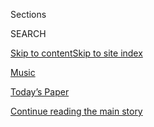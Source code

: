 <div id="app">

<div>

<div class="NYTAppHideMasthead css-zz1s19 e1suatyy0">

<div class="section css-ui9rw0 e1suatyy2">

<div class="css-11hrj97 er09x8g0">

<div class="css-6n7j50">

</div>

<span class="css-1dv1kvn">Sections</span>

<div class="css-10488qs">

<span class="css-1dv1kvn">SEARCH</span>

</div>

[Skip to content](#site-content)[Skip to site
index](#site-index)

</div>

<div id="masthead-section-label" class="css-1fnb9ct eaxe0e00">

[Music](https://www.nytimes3xbfgragh.onion/section/arts/music)

</div>

<div class="css-10698na e1huz5gh0">

</div>

</div>

<div id="masthead-bar-one" class="section hasLinks css-15hmgas e1csuq9d3">

<div class="css-uqyvli e1csuq9d0">

</div>

<div class="css-1uqjmks e1csuq9d1">

</div>

<div class="css-9e9ivx">

[](https://myaccount.nytimes3xbfgragh.onion/auth/login?response_type=cookie&client_id=vi)

</div>

<div class="css-1bvtpon e1csuq9d2">

[Today’s Paper](https://www.nytimes3xbfgragh.onion/section/todayspaper)

</div>

</div>

</div>

</div>

<div data-aria-hidden="false">

<div id="site-content" data-role="main">

<div class="css-1ffjgkm">

</div>

<div id="top-wrapper" class="css-15p45cc eaca97t0" type="top">

<div id="top-slug" class="css-19x0jxb eaca97t1" hidden="">

Advertisement

</div>

[Continue reading the main
story](#after-top)

<div class="ad top-wrapper" style="text-align:center;height:100%;display:block;min-height:90px">

<div id="top" class="place-ad" data-position="top" data-size-key="top">

</div>

</div>

<div id="after-top">

</div>

</div>

<div id="collection-music" class="section css-15h4p1b e9abtgs0">

<div class="css-1j21atc e1svk9qx1">

<div class="css-fmiefx e1svk9qx2">

<div class="css-1hk7r2m eu54l5x0">

<div id="sponsor-wrapper" class="css-7a1pgi eaca97t0" type="sponsor" hidden="">

<div id="sponsor-slug" class="css-1l4mleb eaca97t1" hidden="">

Supported by

</div>

[Continue reading the main
story](#after-sponsor)

<div id="sponsor" class="ad sponsor-wrapper" style="text-align:left;height:100%;display:block">

</div>

<div id="after-sponsor">

</div>

</div>

</div>

### <span class="css-hue6tr ezz4tcd1">[Arts](/section/arts)</span>

</div>

<div class="css-nfcc9b e1svk9qx3">

<div class="css-vl9dhg e1svk9qx5">

<div class="css-1nrhkj6 e1svk9qx6">

# Music

<div class="follow-button-placeholder" data-collection-id="">

</div>

</div>

</div>

</div>

</div>

<div class="css-4svvz1 ekkqrpp0">

<div id="collection-highlights-container" class="section css-18l1u7x e46isfb1">

<div class="css-gfgt40 ekkqrpp1">

## Highlights

1.  ![<span class="css-1nk1g0h e1oaj3zl2"><span class="css-1dv1kvn">Credit</span>Stephen
    Tayo for The New York
    Times</span>](https://static01.graylady3jvrrxbe.onion/images/2020/09/08/arts/07savage1/08savage1-videoLarge.jpg)
    
    <div class="css-10wtrbd">
    
    <div class="css-1dqkjed">
    
    [![](https://static01.graylady3jvrrxbe.onion/images/2020/09/08/arts/07savage1/08savage1-thumbStandard.jpg)](/2020/09/07/arts/music/tiwa-savage-celia.html)
    
    </div>
    
    ## [Tiwa Savage, Queen of Afrobeats, Makes a New Start](/2020/09/07/arts/music/tiwa-savage-celia.html)
    
    A Nigerian superstar is courting an audience in America and
    worldwide with her latest album,
    “Celia.”
    
    <span class="css-me3p27"></span><span class="css-1dydysp e4e4i5l3"></span><span class="css-9voj2j">By
    <span class="css-1baulvz last-byline" itemprop="name">Jon
    Pareles</span></span>
    
    </div>

2.  ![<span class="css-1nk1g0h e1oaj3zl2"><span class="css-1dv1kvn">Credit</span>Gordon
    Welters for The New York
    Times</span>](https://static01.graylady3jvrrxbe.onion/images/2020/09/07/arts/07chord-change1/07chord-change1-videoLarge.jpg)
    
    <div class="css-10wtrbd">
    
    <div class="css-1dqkjed">
    
    [![](https://static01.graylady3jvrrxbe.onion/images/2020/09/07/arts/07chord-change1/07chord-change1-thumbStandard.jpg)](/2020/09/07/arts/music/john-cage-as-slow-as-possible-germany.html)
    
    </div>
    
    ## [A 639-Year Concert, With No Intermission for Coronavirus](/2020/09/07/arts/music/john-cage-as-slow-as-possible-germany.html)
    
    The long, slow performance of a piece by the American composer John
    Cage is scheduled to run until 2640. On Saturday, an audience in
    Germany heard a sound change — the first since
    2013.
    
    <span class="css-me3p27"></span><span class="css-1dydysp e4e4i5l3"></span><span class="css-9voj2j">By
    <span class="css-1baulvz last-byline" itemprop="name">Catherine
    Hickley</span></span>
    
    </div>

3.  1.  ![<span class="css-1nk1g0h e1oaj3zl2"><span class="css-1dv1kvn">Credit</span>The
        Trustees of the British Museum, via Art Resource,
        NY</span>](https://static01.graylady3jvrrxbe.onion/images/2020/09/06/arts/06bridgetower-1NEW/06bridgetower-1NEW-videoLarge.jpg)
        
        <div class="css-10wtrbd">
        
        ## [The Black Violinist Who Inspired Beethoven](/2020/09/04/arts/music/george-bridgetower-violin.html)
        
        <div class="css-ajkwsy">
        
        [![](https://static01.graylady3jvrrxbe.onion/images/2020/09/06/arts/06bridgetower-1NEW/06bridgetower-1NEW-thumbStandard.jpg)](/2020/09/04/arts/music/george-bridgetower-violin.html)
        
        </div>
        
        George Bridgetower, the original dedicatee of the “Kreutzer”
        Sonata, was a charismatic prodigy but faded into
        history.
        
        <span class="css-me3p27"></span><span class="css-1dydysp e4e4i5l3"></span><span class="css-9voj2j">By
        <span class="css-1baulvz last-byline" itemprop="name">Patricia
        Morrisroe</span></span>
        
        </div>
    
    2.  ![<span class="css-1nk1g0h e1oaj3zl2"><span class="css-1dv1kvn">Credit</span>Diana
        Ejaita</span>](https://static01.graylady3jvrrxbe.onion/images/2020/09/05/arts/05JAZZPROTEST01-cul-inyt/06Jazz-Protest-1-videoLarge.jpg)
        
        <div class="css-10wtrbd">
        
        ### Critic’s Notebook
        
        ## [Jazz Has Always Been Protest Music. Can It Meet This Moment?](/2020/09/03/arts/music/jazz-protest-academia.html)
        
        <div class="css-ajkwsy">
        
        [![](https://static01.graylady3jvrrxbe.onion/images/2020/09/05/arts/05JAZZPROTEST01-cul-inyt/06Jazz-Protest-1-thumbStandard.jpg)](/2020/09/03/arts/music/jazz-protest-academia.html)
        
        </div>
        
        Over the past 50 years, the music has become entrenched in
        academic institutions. As a result, it’s often inaccessible to,
        and disconnected from, many of the very people who created it:
        young Black
        Americans.
        
        <span class="css-me3p27"></span><span class="css-1dydysp e4e4i5l3"></span><span class="css-9voj2j">By
        <span class="css-1baulvz last-byline" itemprop="name">Giovanni
        Russonello</span></span>
        
        </div>

</div>

</div>

<div id="mid1-wrapper" class="css-1mn4oms eaca97t0" type="rank">

<div id="mid1-slug" class="css-1tag3rd eaca97t1">

Advertisement

</div>

[Continue reading the main
story](#after-mid1)

<div id="mid1" class="ad mid1-wrapper" style="text-align:center;height:100%;display:block">

</div>

<div id="after-mid1">

</div>

</div>

<div class="section 5-band css-jhqenn ep7jkp60">

## [Classical Music](/spotlight/classical-music-reviews)

[More in Classical Music
    »](/spotlight/classical-music-reviews)

1.  ![<span class="css-1hhnwbi e1oaj3zl2"><span class="css-1dv1kvn">Credit</span>via
    Frost School of Music at the University of
    Miami</span>](https://static01.graylady3jvrrxbe.onion/images/2020/09/04/obituaries/04Weldon/merlin_176526507_a47e697d-636f-4c44-9f63-69189da9c955-mediumThreeByTwo440.jpg)
    
    <div class="css-10wtrbd">
    
    ## [Constance Weldon, Pioneering Virtuoso of the Tuba, Dies at 88](/2020/09/07/arts/music/constance-weldon-dead.html)
    
    When she joined the Boston Pops in 1955, she was believed to be the
    first woman to play tuba in a major American
    orchestra.
    
    <span class="css-me3p27"></span><span class="css-1dydysp e4e4i5l3"></span><span class="css-9voj2j">By
    <span class="css-1baulvz last-byline" itemprop="name">Julia
    Carmel</span></span>
    
    </div>

2.  ![<span class="css-1hhnwbi e1oaj3zl2"><span class="css-1dv1kvn">Credit</span>Cody
    O'Loughlin para The New York
    Times</span>](https://static01.graylady3jvrrxbe.onion/images/2020/09/01/fashion/03DanBrown-ES-00/01DANBROWN-SPAN-videoLarge-v2.jpg)
    
    <div class="css-10wtrbd">
    
    ## [El suspenso de la vida de Dan Brown](/es/2020/09/03/espanol/estilos-de-vida/dan-brown-divorcio-disco.html)
    
    El autor de “El código Da Vinci” acaba de publicar un álbum de
    música clásica para niños. Resulta que es uno de los bienes que él
    y su esposa se disputan en los juicios por su
    divorcio.
    
    <span class="css-me3p27"></span><span class="css-1dydysp e4e4i5l3"></span><span class="css-9voj2j">By
    <span class="css-1baulvz last-byline" itemprop="name">Alexandra
    Alter</span></span>
    
    </div>

3.  ![<span class="css-1hhnwbi e1oaj3zl2"><span class="css-1dv1kvn">Credit</span>Amazon
    Prime
    Video</span>](https://static01.graylady3jvrrxbe.onion/images/2020/09/04/arts/03wkd-arts-roundup-tv/03wkd-arts-roundup-tv-videoLarge-v2.jpg)
    
    <div class="css-10wtrbd">
    
    ## [7 Things to Do on Labor Day Weekend](/2020/09/03/arts/things-to-do-weekend-coronavirus.html)
    
    How can you get your cultural fix when many arts institutions remain
    closed? Our writers offer suggestions for what to listen to and
    watch.
    
    <span class="css-me3p27"></span>
    
    </div>

4.  ![<span class="css-1hhnwbi e1oaj3zl2"><span class="css-1dv1kvn">Credit</span></span>](https://static01.graylady3jvrrxbe.onion/images/2020/09/04/arts/02fiveminutes-violin-gif/02fiveminutes-violin-gif-videoLarge-v2.gif)
    
    <div class="css-10wtrbd">
    
    ## [5 Minutes That Will Make You Love the Violin](/2020/09/02/arts/music/five-minutes-classical-music-violin.html)
    
    We asked Hilary Hahn, John Adams, André Rieu and others to pick the
    music that moves them. Listen to their
    choices.
    
    <span class="css-me3p27"></span>
    
    </div>

5.  ![<span class="css-1hhnwbi e1oaj3zl2"><span class="css-1dv1kvn">Credit</span>Jiří
    Doležel</span>](https://static01.graylady3jvrrxbe.onion/images/2020/08/31/obituaries/31Wolf1/31Wolf1-videoLarge.jpg)
    
    <div class="css-10wtrbd">
    
    ## [George Wolf, Caring Neighbor Who Once Glimpsed the Face of Evil, Dies at 92](/2020/09/01/obituaries/george-wolf-dead-coronavirus.html)
    
    Mr. Wolf escaped the Nazi occupation of Czechoslovakia and built a
    life as a garment manufacturer and lover of music in New York City.
    He was infected with the novel
    coronavirus.
    
    <span class="css-me3p27"></span><span class="css-1dydysp e4e4i5l3"></span><span class="css-9voj2j">By
    <span class="css-1baulvz last-byline" itemprop="name">Glenn
    Thrush</span></span>
    
    </div>

</div>

</div>

<div class="css-185go5a e1o5byef0">

<div class="css-15cbhtu">

  - [Latest](#stream-panel)
  - <span class="css-6n7j50">Search</span>
    <div class="control">
    <div class="label-container css-1dv1kvn">
    Search
    </div>
    <div class="css-wm4t3d">
    **<span id="clear-search-input" class="css-1dv1kvn">Clear this text
    input</span>
    </div>
    </div>
    <span class="css-1iovbfw"></span>

<div id="stream-panel" class="section css-8msx5b e1jz0cab1">

<div class="css-13mho3u">

1.  
    
    <div class="css-1cp3ece">
    
    <div class="css-1l4spti">
    
    [](/2020/09/07/arts/music/taylor-swifts-folklore-billboard.html)
    
    <div class="css-79elbk">
    
    ![](https://static01.graylady3jvrrxbe.onion/images/2020/09/08/arts/08Billboard-print/merlin_172319805_0b5fd474-3d4a-4f58-96b2-79efb9197181-thumbWide.jpg?quality=75&auto=webp&disable=upscale)
    
    </div>
    
    ## Taylor Swift’s ‘Folklore’ Still No. 1, Six Weeks Later
    
    It’s the longest streak at the top of the Billboard chart for any
    album since Drake’s “Views” in 2016.
    
    <div class="css-1nqbnmb ea5icrr0">
    
    By <span class="css-1n7hynb">Ben
    Sisario</span>
    
    </div>
    
    </div>
    
    <div class="css-1lc2l26 e1xfvim33">
    
    </div>
    
    </div>

2.  
    
    <div class="css-1cp3ece">
    
    <div class="css-1l4spti">
    
    [](/2020/09/05/at-home/things-to-do-at-home-this-week.html)
    
    <div class="css-79elbk">
    
    ![](https://static01.graylady3jvrrxbe.onion/images/2020/09/06/multimedia/06AH-calendar2/06AH-calendar2-thumbWide.jpg?quality=75&auto=webp&disable=upscale)
    
    </div>
    
    ## Flock to a Bird Fest or a Country Music Concert
    
    This week, meet the feathered residents of the Pacific Northwest,
    remember the victims of 9/11, rock out to Margo Price and uncover
    the secrets of asteroids over a meal.
    
    <div class="css-1nqbnmb ea5icrr0">
    
    By <span class="css-1n7hynb">Adriana Balsamo <span>and</span> Hilary
    Moss</span>
    
    </div>
    
    </div>
    
    <div class="css-1lc2l26 e1xfvim33">
    
    </div>
    
    </div>

3.  
    
    <div class="css-1cp3ece">
    
    <div class="css-1l4spti">
    
    [](/2020/09/04/arts/music/playlist-sza-ty-dolla-sign-finneas.html)
    
    <div class="css-79elbk">
    
    ![](https://static01.graylady3jvrrxbe.onion/images/2020/09/06/arts/04playlist/04playlist-thumbWide.png?quality=75&auto=webp&disable=upscale)
    
    </div>
    
    ### <span class="css-m70j1g">The Playlist</span>
    
    ## SZA’s Surprise Return, and 10 More New Songs
    
    Hear tracks by Ava Max, Tricky, Bill Callahan and others.
    
    <div class="css-1nqbnmb ea5icrr0">
    
    By <span class="css-1n7hynb">Jon Pareles, Lindsay Zoladz
    <span>and</span> Giovanni
    Russonello</span>
    
    </div>
    
    </div>
    
    <div class="css-1lc2l26 e1xfvim33">
    
    </div>
    
    </div>

4.  
    
    <div class="css-1cp3ece">
    
    <div class="css-1l4spti">
    
    [](/2020/09/04/arts/music/choirs-coronavirus.html)
    
    <div class="css-79elbk">
    
    ![](https://static01.graylady3jvrrxbe.onion/images/2020/09/04/arts/04refugee-choir1/04refugee-choir1-thumbWide.jpg?quality=75&auto=webp&disable=upscale)
    
    </div>
    
    ## At In-Person Choir Rehearsals, a Balance Between Joyful and Careful
    
    With the coronavirus still spreading, many choirs are gathering only
    online. But one London group is cautiously attempting a way forward.
    
    <div class="css-1nqbnmb ea5icrr0">
    
    By <span class="css-1n7hynb">Alex
    Marshall</span>
    
    </div>
    
    </div>
    
    <div class="css-1lc2l26 e1xfvim33">
    
    </div>
    
    </div>

5.  
    
    <div class="css-1cp3ece">
    
    <div class="css-1l4spti">
    
    [](/2020/09/04/arts/salome-bey-dead.html)
    
    <div class="css-79elbk">
    
    ![](https://static01.graylady3jvrrxbe.onion/images/2020/09/08/obituaries/06Bey-obit1-print/01Bey1-thumbWide.jpg?quality=75&auto=webp&disable=upscale)
    
    </div>
    
    ## Salome Bey, Soulful Singer, Actress and Playwright, Dies at 86
    
    Ms. Bey, known as “Canada’s first lady of the blues,” broke ground
    in her adopted country by creating opportunities for Black people in
    the theater.
    
    <div class="css-1nqbnmb ea5icrr0">
    
    By <span class="css-1n7hynb">Catherine
    Porter</span>
    
    </div>
    
    </div>
    
    <div class="css-1lc2l26 e1xfvim33">
    
    </div>
    
    </div>

6.  
    
    <div class="css-1cp3ece">
    
    <div class="css-1l4spti">
    
    [](/2020/09/04/arts/labor-day-workers-arts-coronavirus.html)
    
    <div class="css-79elbk">
    
    ![](https://static01.graylady3jvrrxbe.onion/images/2020/09/04/arts/03laborday-workers-11/03laborday-workers-11-thumbWide-v2.jpg?quality=75&auto=webp&disable=upscale)
    
    </div>
    
    ## This Labor Day, These Workers Are Trying to Stay Afloat
    
    The coronavirus pandemic has brought various hardships. An artist,
    bookseller, comedian and five others share their stories of how they
    are coping with all the
    uncertainty.
    
    <div class="css-1nqbnmb ea5icrr0">
    
    </div>
    
    </div>
    
    <div class="css-1lc2l26 e1xfvim33">
    
    </div>
    
    </div>

7.  
    
    <div class="css-1cp3ece">
    
    <div class="css-1l4spti">
    
    [](/2020/09/02/arts/music/6ix9ine-interview.html)
    
    <div class="css-79elbk">
    
    ![](https://static01.graylady3jvrrxbe.onion/images/2020/09/02/arts/02music-interview1/02music-interview1-thumbWide.jpg?quality=75&auto=webp&disable=upscale)
    
    </div>
    
    ## 6ix9ine, Rap’s Newly Freed, Chart-Topping Villain, Admits to Everything
    
    In his first interview since being released from prison, the
    polarizing rapper, who testified against his former gang, addresses
    his “snitching,” his horrible reputation and his record of abuse.
    
    <div class="css-1nqbnmb ea5icrr0">
    
    By <span class="css-1n7hynb">Joe
    Coscarelli</span>
    
    </div>
    
    </div>
    
    <div class="css-1lc2l26 e1xfvim33">
    
    </div>
    
    </div>

8.  
    
    <div class="css-1cp3ece">
    
    <div class="css-1l4spti">
    
    [](/2020/09/02/movies/chuck-berry-review.html)
    
    <div class="css-79elbk">
    
    ![](https://static01.graylady3jvrrxbe.onion/images/2020/09/01/arts/chuckberry1/merlin_176255538_daf6b2a1-eece-4f71-8022-43db01bee0b2-thumbWide.jpg?quality=75&auto=webp&disable=upscale)
    
    </div>
    
    ## ‘Chuck Berry’ Review: The Quest to B. Goode
    
    Jon Brewer’s documentary about the musical legend is far more
    traditional than its subject.
    
    <div class="css-1nqbnmb ea5icrr0">
    
    By <span class="css-1n7hynb">Jeannette
    Catsoulis</span>
    
    </div>
    
    </div>
    
    <div class="css-1lc2l26 e1xfvim33">
    
    </div>
    
    </div>

9.  
    
    <div class="css-1cp3ece">
    
    <div class="css-1l4spti">
    
    [](/2020/09/01/arts/music/popcast-riley-gale-power-trip.html)
    
    <div class="css-79elbk">
    
    ![](https://static01.graylady3jvrrxbe.onion/images/2020/08/31/arts/31popcast/31popcast-thumbWide.jpg?quality=75&auto=webp&disable=upscale)
    
    </div>
    
    ## Remembering Riley Gale of Power Trip, a Thrash Titan
    
    The band’s 34-year-old frontman helped break down barriers between
    scenes, and was known for singularly wild live
    shows.
    
    <div class="css-1nqbnmb ea5icrr0">
    
    </div>
    
    </div>
    
    <div class="css-1lc2l26 e1xfvim33">
    
    </div>
    
    </div>

10. 
    
    <div class="css-1cp3ece">
    
    <div class="css-1l4spti">
    
    [](/2020/09/01/arts/music/cabaret-fall-season.html)
    
    <div class="css-79elbk">
    
    ![](https://static01.graylady3jvrrxbe.onion/images/2020/09/02/arts/01cabaret3/01cabaret3-thumbWide-v2.jpg?quality=75&auto=webp&disable=upscale)
    
    </div>
    
    ## Determined to Salvage the Fall, Cabaret Plots Its (Outdoor, Online) Return
    
    Making performances more accessible to audiences is part of the
    mission. Presenting shows that reflect the moment is another.
    
    <div class="css-1nqbnmb ea5icrr0">
    
    By <span class="css-1n7hynb">Elysa Gardner</span>
    
    </div>
    
    </div>
    
    <div class="css-1lc2l26 e1xfvim33">
    
    </div>
    
    </div>

<div class="css-13mho3u">

<div class="css-1t62hi8">

<div class="css-1stvaey">

Show
More

<div>

<div style="border:0;clip:rect(0 0 0 0);height:1px;margin:-1px;overflow:hidden;white-space:nowrap;padding:0;width:1px;position:absolute" data-role="log" data-aria-live="assertive">

</div>

<div style="border:0;clip:rect(0 0 0 0);height:1px;margin:-1px;overflow:hidden;white-space:nowrap;padding:0;width:1px;position:absolute" data-role="log" data-aria-live="assertive">

</div>

<div style="border:0;clip:rect(0 0 0 0);height:1px;margin:-1px;overflow:hidden;white-space:nowrap;padding:0;width:1px;position:absolute" data-role="log" data-aria-live="polite">

</div>

<div style="border:0;clip:rect(0 0 0 0);height:1px;margin:-1px;overflow:hidden;white-space:nowrap;padding:0;width:1px;position:absolute" data-role="log" data-aria-live="polite">

</div>

</div>

</div>

</div>

</div>

</div>

<div class="css-g6hk37 supplemental">

<div id="mid2-wrapper" class="css-10wkyv7 eaca97t0" type="lede">

<div id="mid2-slug" class="css-1tag3rd eaca97t1">

Advertisement

</div>

[Continue reading the main
story](#after-mid2)

<div id="mid2" class="ad mid2-wrapper" style="text-align:center;height:100%;display:block;min-height:250px">

</div>

<div id="after-mid2">

</div>

</div>

## Sign Up for the Louder Newsletter

<div class="css-hftqp3">

![Louder](https://static01.graylady3jvrrxbe.onion/marketing/images/newsletter/louder/music_75.jpg)
Every week, stay on top of the latest in pop and jazz with reviews,
interviews, podcasts and more from The New York Times music critics.

</div>

[SIGN UP](/newsletters/signup/MS)

<div id="mktg-wrapper" class="css-oxle51 eaca97t0" type="mktg">

<div id="mktg-slug" class="css-1tag3rd eaca97t1">

Advertisement

</div>

[Continue reading the main
story](#after-mktg)

<div id="mktg" class="ad mktg-wrapper" style="text-align:center;height:100%;display:block">

</div>

<div id="after-mktg">

</div>

</div>

<div class="css-hftqp3 music-supplemental-promo">

[Music
Popcast](http://www.nytimes3xbfgragh.onion/column/popcast-pop-music-podcast)

</div>

## Follow Us

<div class="module-body">

  - [**<span data-aria-hidden="true">@JonPareles</span><span class="css-1dv1kvn">twitter
    page for
    @JonPareles</span>](https://twitter.com/JonPareles)
  - [**<span data-aria-hidden="true">@joncaramanica</span><span class="css-1dv1kvn">twitter
    page for
    @joncaramanica</span>](https://twitter.com/joncaramanica)
  - [**<span data-aria-hidden="true">@TommasiniNYT</span><span class="css-1dv1kvn">twitter
    page for
    @TommasiniNYT</span>](https://twitter.com/TommasiniNYT)
  - [**<span data-aria-hidden="true">@zwoolfe</span><span class="css-1dv1kvn">twitter
    page for
    @zwoolfe</span>](https://twitter.com/zwoolfe)
  - [**<span data-aria-hidden="true">@joshbarone</span><span class="css-1dv1kvn">twitter
    page for
    @joshbarone</span>](https://twitter.com/joshbarone)
  - [**<span data-aria-hidden="true">@joecoscarelli</span><span class="css-1dv1kvn">twitter
    page for
    @joecoscarelli</span>](https://twitter.com/joecoscarelli)
  - [**<span data-aria-hidden="true">@sisario</span><span class="css-1dv1kvn">twitter
    page for
    @sisario</span>](https://twitter.com/sisario)
  - [**<span data-aria-hidden="true">@coopnytimes</span><span class="css-1dv1kvn">twitter
    page for
    @coopnytimes</span>](https://twitter.com/coopnytimes)
  - [**<span data-aria-hidden="true">@nytimesarts</span><span class="css-1dv1kvn">twitter
    page for @nytimesarts</span>](https://twitter.com/nytimesarts)

</div>

</div>

</div>

</div>

</div>

</div>

</div>

## Site Index

<div>

</div>

## Site Information Navigation

  - [© <span>2020</span> <span>The New York Times
    Company</span>](https://help.nytimes3xbfgragh.onion/hc/en-us/articles/115014792127-Copyright-notice)

<!-- end list -->

  - [NYTCo](https://www.nytco.com/)
  - [Contact
    Us](https://help.nytimes3xbfgragh.onion/hc/en-us/articles/115015385887-Contact-Us)
  - [Work with us](https://www.nytco.com/careers/)
  - [Advertise](https://nytmediakit.com/)
  - [T Brand Studio](http://www.tbrandstudio.com/)
  - [Your Ad
    Choices](https://www.nytimes3xbfgragh.onion/privacy/cookie-policy#how-do-i-manage-trackers)
  - [Privacy](https://www.nytimes3xbfgragh.onion/privacy)
  - [Terms of
    Service](https://help.nytimes3xbfgragh.onion/hc/en-us/articles/115014893428-Terms-of-service)
  - [Terms of
    Sale](https://help.nytimes3xbfgragh.onion/hc/en-us/articles/115014893968-Terms-of-sale)
  - [Site
    Map](https://spiderbites.nytimes3xbfgragh.onion)
  - [Help](https://help.nytimes3xbfgragh.onion/hc/en-us)
  - [Subscriptions](https://www.nytimes3xbfgragh.onion/subscription?campaignId=37WXW)

</div>

</div>
